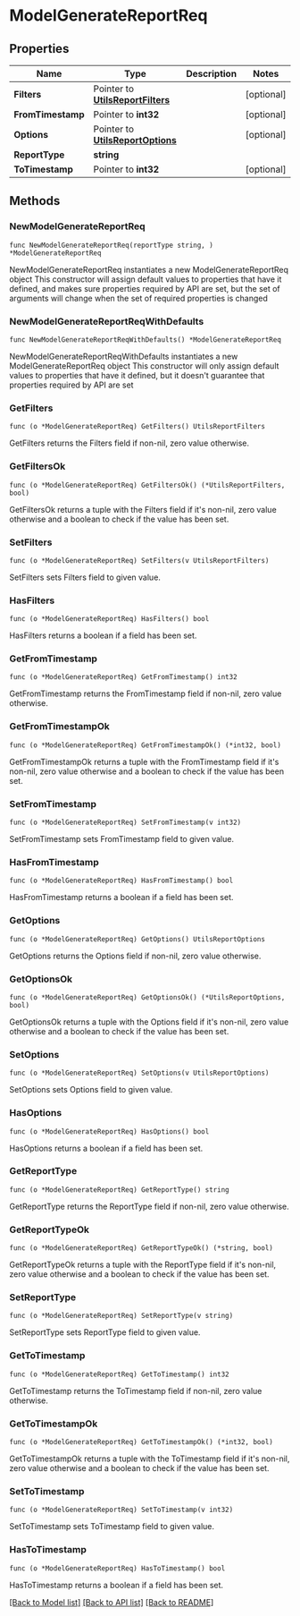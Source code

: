 # ModelGenerateReportReq

## Properties

Name | Type | Description | Notes
------------ | ------------- | ------------- | -------------
**Filters** | Pointer to [**UtilsReportFilters**](UtilsReportFilters.md) |  | [optional] 
**FromTimestamp** | Pointer to **int32** |  | [optional] 
**Options** | Pointer to [**UtilsReportOptions**](UtilsReportOptions.md) |  | [optional] 
**ReportType** | **string** |  | 
**ToTimestamp** | Pointer to **int32** |  | [optional] 

## Methods

### NewModelGenerateReportReq

`func NewModelGenerateReportReq(reportType string, ) *ModelGenerateReportReq`

NewModelGenerateReportReq instantiates a new ModelGenerateReportReq object
This constructor will assign default values to properties that have it defined,
and makes sure properties required by API are set, but the set of arguments
will change when the set of required properties is changed

### NewModelGenerateReportReqWithDefaults

`func NewModelGenerateReportReqWithDefaults() *ModelGenerateReportReq`

NewModelGenerateReportReqWithDefaults instantiates a new ModelGenerateReportReq object
This constructor will only assign default values to properties that have it defined,
but it doesn't guarantee that properties required by API are set

### GetFilters

`func (o *ModelGenerateReportReq) GetFilters() UtilsReportFilters`

GetFilters returns the Filters field if non-nil, zero value otherwise.

### GetFiltersOk

`func (o *ModelGenerateReportReq) GetFiltersOk() (*UtilsReportFilters, bool)`

GetFiltersOk returns a tuple with the Filters field if it's non-nil, zero value otherwise
and a boolean to check if the value has been set.

### SetFilters

`func (o *ModelGenerateReportReq) SetFilters(v UtilsReportFilters)`

SetFilters sets Filters field to given value.

### HasFilters

`func (o *ModelGenerateReportReq) HasFilters() bool`

HasFilters returns a boolean if a field has been set.

### GetFromTimestamp

`func (o *ModelGenerateReportReq) GetFromTimestamp() int32`

GetFromTimestamp returns the FromTimestamp field if non-nil, zero value otherwise.

### GetFromTimestampOk

`func (o *ModelGenerateReportReq) GetFromTimestampOk() (*int32, bool)`

GetFromTimestampOk returns a tuple with the FromTimestamp field if it's non-nil, zero value otherwise
and a boolean to check if the value has been set.

### SetFromTimestamp

`func (o *ModelGenerateReportReq) SetFromTimestamp(v int32)`

SetFromTimestamp sets FromTimestamp field to given value.

### HasFromTimestamp

`func (o *ModelGenerateReportReq) HasFromTimestamp() bool`

HasFromTimestamp returns a boolean if a field has been set.

### GetOptions

`func (o *ModelGenerateReportReq) GetOptions() UtilsReportOptions`

GetOptions returns the Options field if non-nil, zero value otherwise.

### GetOptionsOk

`func (o *ModelGenerateReportReq) GetOptionsOk() (*UtilsReportOptions, bool)`

GetOptionsOk returns a tuple with the Options field if it's non-nil, zero value otherwise
and a boolean to check if the value has been set.

### SetOptions

`func (o *ModelGenerateReportReq) SetOptions(v UtilsReportOptions)`

SetOptions sets Options field to given value.

### HasOptions

`func (o *ModelGenerateReportReq) HasOptions() bool`

HasOptions returns a boolean if a field has been set.

### GetReportType

`func (o *ModelGenerateReportReq) GetReportType() string`

GetReportType returns the ReportType field if non-nil, zero value otherwise.

### GetReportTypeOk

`func (o *ModelGenerateReportReq) GetReportTypeOk() (*string, bool)`

GetReportTypeOk returns a tuple with the ReportType field if it's non-nil, zero value otherwise
and a boolean to check if the value has been set.

### SetReportType

`func (o *ModelGenerateReportReq) SetReportType(v string)`

SetReportType sets ReportType field to given value.


### GetToTimestamp

`func (o *ModelGenerateReportReq) GetToTimestamp() int32`

GetToTimestamp returns the ToTimestamp field if non-nil, zero value otherwise.

### GetToTimestampOk

`func (o *ModelGenerateReportReq) GetToTimestampOk() (*int32, bool)`

GetToTimestampOk returns a tuple with the ToTimestamp field if it's non-nil, zero value otherwise
and a boolean to check if the value has been set.

### SetToTimestamp

`func (o *ModelGenerateReportReq) SetToTimestamp(v int32)`

SetToTimestamp sets ToTimestamp field to given value.

### HasToTimestamp

`func (o *ModelGenerateReportReq) HasToTimestamp() bool`

HasToTimestamp returns a boolean if a field has been set.


[[Back to Model list]](../README.md#documentation-for-models) [[Back to API list]](../README.md#documentation-for-api-endpoints) [[Back to README]](../README.md)


